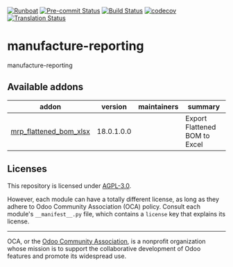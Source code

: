 
[![Runboat](https://img.shields.io/badge/runboat-Try%20me-875A7B.png)](https://runboat.odoo-community.org/builds?repo=OCA/manufacture-reporting&target_branch=18.0)
[![Pre-commit Status](https://github.com/OCA/manufacture-reporting/actions/workflows/pre-commit.yml/badge.svg?branch=18.0)](https://github.com/OCA/manufacture-reporting/actions/workflows/pre-commit.yml?query=branch%3A18.0)
[![Build Status](https://github.com/OCA/manufacture-reporting/actions/workflows/test.yml/badge.svg?branch=18.0)](https://github.com/OCA/manufacture-reporting/actions/workflows/test.yml?query=branch%3A18.0)
[![codecov](https://codecov.io/gh/OCA/manufacture-reporting/branch/18.0/graph/badge.svg)](https://codecov.io/gh/OCA/manufacture-reporting)
[![Translation Status](https://translation.odoo-community.org/widgets/manufacture-reporting-18-0/-/svg-badge.svg)](https://translation.odoo-community.org/engage/manufacture-reporting-18-0/?utm_source=widget)

<!-- /!\ do not modify above this line -->

# manufacture-reporting

manufacture-reporting

<!-- /!\ do not modify below this line -->

<!-- prettier-ignore-start -->

[//]: # (addons)

Available addons
----------------
addon | version | maintainers | summary
--- | --- | --- | ---
[mrp_flattened_bom_xlsx](mrp_flattened_bom_xlsx/) | 18.0.1.0.0 |  | Export Flattened BOM to Excel

[//]: # (end addons)

<!-- prettier-ignore-end -->

## Licenses

This repository is licensed under [AGPL-3.0](LICENSE).

However, each module can have a totally different license, as long as they adhere to Odoo Community Association (OCA)
policy. Consult each module's `__manifest__.py` file, which contains a `license` key
that explains its license.

----
OCA, or the [Odoo Community Association](http://odoo-community.org/), is a nonprofit
organization whose mission is to support the collaborative development of Odoo features
and promote its widespread use.
